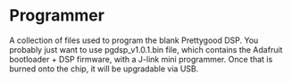 # Programmer

A collection of files used to program the blank Prettygood DSP. You probably just want to use pgdsp_v1.0.1.bin file, which contains the Adafruit bootloader + DSP firmware, with a J-link mini programmer. Once that is burned onto the chip, it will be upgradable via USB.